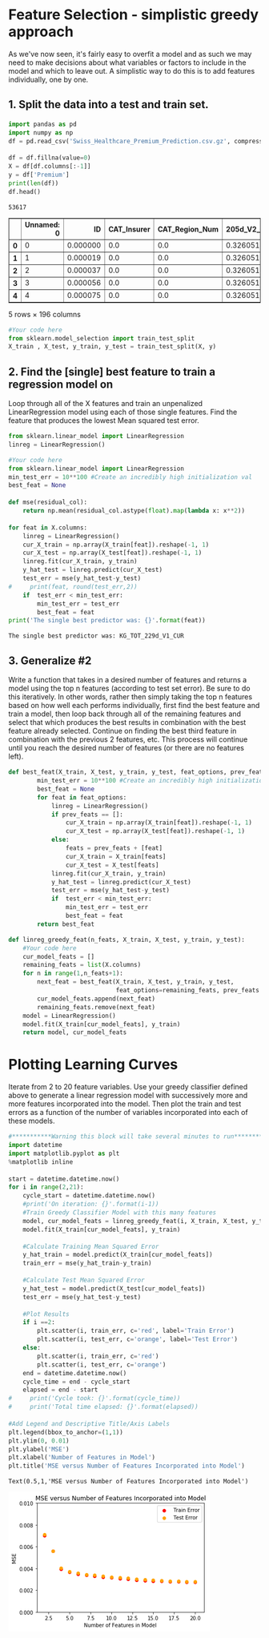 
# Feature Selection - simplistic greedy approach
As we've now seen, it's fairly easy to overfit a model and as such we may need to make decisions about what variables or factors to include in the model and which to leave out. A simplistic way to do this is to add features individually, one by one.

## 1. Split the data into a test and train set.


```python
import pandas as pd
import numpy as np
df = pd.read_csv('Swiss_Healthcare_Premium_Prediction.csv.gz', compression='gzip')

df = df.fillna(value=0)
X = df[df.columns[:-1]]
y = df['Premium']
print(len(df))
df.head()
```

    53617





<div>
<style scoped>
    .dataframe tbody tr th:only-of-type {
        vertical-align: middle;
    }

    .dataframe tbody tr th {
        vertical-align: top;
    }

    .dataframe thead th {
        text-align: right;
    }
</style>
<table border="1" class="dataframe">
  <thead>
    <tr style="text-align: right;">
      <th></th>
      <th>Unnamed: 0</th>
      <th>ID</th>
      <th>CAT_Insurer</th>
      <th>CAT_Region_Num</th>
      <th>205d_V2_CUR</th>
      <th>205d_V3_PRC</th>
      <th>212d_V1_CUR</th>
      <th>212d_V2_PRC</th>
      <th>213d_V2_CUR</th>
      <th>213d_V3_PRC</th>
      <th>...</th>
      <th>KG_SPS_226d_V1_CUR</th>
      <th>KG_SPS_227d_V1_PRC</th>
      <th>KG_SPS_229d_V1_CUR</th>
      <th>KG_SX_226d_V1_CUR</th>
      <th>KG_SX_227d_V1_PRC</th>
      <th>KG_SX_229d_V1_CUR</th>
      <th>KG_TOT_226d_V1_CUR</th>
      <th>KG_TOT_227d_V1_PRC</th>
      <th>KG_TOT_229d_V1_CUR</th>
      <th>Premium</th>
    </tr>
  </thead>
  <tbody>
    <tr>
      <th>0</th>
      <td>0</td>
      <td>0.000000</td>
      <td>0.0</td>
      <td>0.0</td>
      <td>0.326051</td>
      <td>0.215957</td>
      <td>0.322181</td>
      <td>0.234051</td>
      <td>0.377469</td>
      <td>0.213745</td>
      <td>...</td>
      <td>0.275441</td>
      <td>0.373868</td>
      <td>0.285167</td>
      <td>0.149472</td>
      <td>0.610291</td>
      <td>0.131174</td>
      <td>0.326051</td>
      <td>0.215957</td>
      <td>0.359147</td>
      <td>0.409432</td>
    </tr>
    <tr>
      <th>1</th>
      <td>1</td>
      <td>0.000019</td>
      <td>0.0</td>
      <td>0.0</td>
      <td>0.326051</td>
      <td>0.215957</td>
      <td>0.322181</td>
      <td>0.234051</td>
      <td>0.377469</td>
      <td>0.213745</td>
      <td>...</td>
      <td>0.275441</td>
      <td>0.373868</td>
      <td>0.285167</td>
      <td>0.149472</td>
      <td>0.610291</td>
      <td>0.131174</td>
      <td>0.326051</td>
      <td>0.215957</td>
      <td>0.359147</td>
      <td>0.394941</td>
    </tr>
    <tr>
      <th>2</th>
      <td>2</td>
      <td>0.000037</td>
      <td>0.0</td>
      <td>0.0</td>
      <td>0.326051</td>
      <td>0.215957</td>
      <td>0.322181</td>
      <td>0.234051</td>
      <td>0.377469</td>
      <td>0.213745</td>
      <td>...</td>
      <td>0.275441</td>
      <td>0.373868</td>
      <td>0.285167</td>
      <td>0.149472</td>
      <td>0.610291</td>
      <td>0.131174</td>
      <td>0.326051</td>
      <td>0.215957</td>
      <td>0.359147</td>
      <td>0.358463</td>
    </tr>
    <tr>
      <th>3</th>
      <td>3</td>
      <td>0.000056</td>
      <td>0.0</td>
      <td>0.0</td>
      <td>0.326051</td>
      <td>0.215957</td>
      <td>0.322181</td>
      <td>0.234051</td>
      <td>0.377469</td>
      <td>0.213745</td>
      <td>...</td>
      <td>0.275441</td>
      <td>0.373868</td>
      <td>0.285167</td>
      <td>0.149472</td>
      <td>0.610291</td>
      <td>0.131174</td>
      <td>0.326051</td>
      <td>0.215957</td>
      <td>0.359147</td>
      <td>0.321986</td>
    </tr>
    <tr>
      <th>4</th>
      <td>4</td>
      <td>0.000075</td>
      <td>0.0</td>
      <td>0.0</td>
      <td>0.326051</td>
      <td>0.215957</td>
      <td>0.322181</td>
      <td>0.234051</td>
      <td>0.377469</td>
      <td>0.213745</td>
      <td>...</td>
      <td>0.275441</td>
      <td>0.373868</td>
      <td>0.285167</td>
      <td>0.149472</td>
      <td>0.610291</td>
      <td>0.131174</td>
      <td>0.326051</td>
      <td>0.215957</td>
      <td>0.359147</td>
      <td>0.285634</td>
    </tr>
  </tbody>
</table>
<p>5 rows × 196 columns</p>
</div>




```python
#Your code here
from sklearn.model_selection import train_test_split
X_train , X_test, y_train, y_test = train_test_split(X, y)
```

## 2. Find the [single] best feature to train a regression model on
Loop through all of the X features and train an unpenalized LinearRegression model using each of those single features. Find the feature that produces the lowest Mean squared test error.


```python
from sklearn.linear_model import LinearRegression
linreg = LinearRegression()
```


```python
#Your code here
from sklearn.linear_model import LinearRegression
min_test_err = 10**100 #Create an incredibly high initialization val
best_feat = None

def mse(residual_col):
    return np.mean(residual_col.astype(float).map(lambda x: x**2))

for feat in X.columns:
    linreg = LinearRegression()
    cur_X_train = np.array(X_train[feat]).reshape(-1, 1)
    cur_X_test = np.array(X_test[feat]).reshape(-1, 1)
    linreg.fit(cur_X_train, y_train)
    y_hat_test = linreg.predict(cur_X_test)
    test_err = mse(y_hat_test-y_test)
#     print(feat, round(test_err,2))
    if  test_err < min_test_err:
        min_test_err = test_err
        best_feat = feat
print('The single best predictor was: {}'.format(feat))
```

    The single best predictor was: KG_TOT_229d_V1_CUR


## 3. Generalize #2
Write a function that takes in a desired number of features and returns a model using the top n features (according to test set error). Be sure to do this iteratively. In other words, rather then simply taking the top n features based on how well each performs individually, first find the best feature and train a model, then loop back through all of the remaining features and select that which produces the best results in combination with the best feature already selected. Continue on finding the best third feature in combination with the previous 2 features, etc. This process will continue until you reach the desired number of features (or there are no features left).


```python
def best_feat(X_train, X_test, y_train, y_test, feat_options, prev_feats=[]):
        min_test_err = 10**100 #Create an incredibly high initialization val
        best_feat = None
        for feat in feat_options:
            linreg = LinearRegression()
            if prev_feats == []:
                cur_X_train = np.array(X_train[feat]).reshape(-1, 1)
                cur_X_test = np.array(X_test[feat]).reshape(-1, 1)
            else:
                feats = prev_feats + [feat]
                cur_X_train = X_train[feats]
                cur_X_test = X_test[feats]
            linreg.fit(cur_X_train, y_train)
            y_hat_test = linreg.predict(cur_X_test)
            test_err = mse(y_hat_test-y_test)
            if  test_err < min_test_err:
                min_test_err = test_err
                best_feat = feat
        return best_feat
```


```python
def linreg_greedy_feat(n_feats, X_train, X_test, y_train, y_test):
    #Your code here
    cur_model_feats = []
    remaining_feats = list(X.columns)
    for n in range(1,n_feats+1):
        next_feat = best_feat(X_train, X_test, y_train, y_test,
                              feat_options=remaining_feats, prev_feats = cur_model_feats)
        cur_model_feats.append(next_feat)
        remaining_feats.remove(next_feat)
    model = LinearRegression()
    model.fit(X_train[cur_model_feats], y_train)
    return model, cur_model_feats
```

# Plotting Learning Curves
Iterate from 2 to 20 feature variables. Use your greedy classifier defined above to generate a linear regression model with successively more and more features incorporated into the model. Then plot the train and test errors as a function of the number of variables incorporated into each of these models.


```python
#***********Warning this block will take several minutes to run************
import datetime
import matplotlib.pyplot as plt
%matplotlib inline

start = datetime.datetime.now()
for i in range(2,21):
    cycle_start = datetime.datetime.now()
    #print('On iteration: {}'.format(i-1))
    #Train Greedy Classifier Model with this many features
    model, cur_model_feats = linreg_greedy_feat(i, X_train, X_test, y_train, y_test)
    model.fit(X_train[cur_model_feats], y_train)
    
    #Calculate Training Mean Squared Error
    y_hat_train = model.predict(X_train[cur_model_feats])
    train_err = mse(y_hat_train-y_train)
    
    #Calculate Test Mean Squared Error
    y_hat_test = model.predict(X_test[cur_model_feats])
    test_err = mse(y_hat_test-y_test)
    
    #Plot Results
    if i ==2:
        plt.scatter(i, train_err, c='red', label='Train Error')
        plt.scatter(i, test_err, c='orange', label='Test Error')
    else:
        plt.scatter(i, train_err, c='red')
        plt.scatter(i, test_err, c='orange')
    end = datetime.datetime.now()
    cycle_time = end - cycle_start
    elapsed = end - start
#     print('Cycle took: {}'.format(cycle_time))
#     print('Total time elapsed: {}'.format(elapsed))

#Add Legend and Descriptive Title/Axis Labels
plt.legend(bbox_to_anchor=(1,1))
plt.ylim(0, 0.01)
plt.ylabel('MSE')
plt.xlabel('Number of Features in Model')
plt.title('MSE versus Number of Features Incorporated into Model')
```




    Text(0.5,1,'MSE versus Number of Features Incorporated into Model')




![png](index_files/index_11_1.png)

